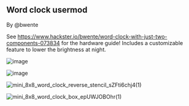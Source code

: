 ## Word clock usermod

By @bwente

See https://www.hackster.io/bwente/word-clock-with-just-two-components-073834 for the hardware guide!
Includes a customizable feature to lower the brightness at night.

![image](https://user-images.githubusercontent.com/371964/197094071-f8ccaf59-1d85-4dd2-8e09-1389675291e1.png)


![image](https://user-images.githubusercontent.com/371964/197094211-6c736257-95ff-491f-9f0d-35d5135ecfea.png)





![mini_8x8_word_clock_reverse_stencil_sZFti6chj4(1)](https://user-images.githubusercontent.com/371964/197094410-7c275f3f-743b-477a-bc15-5e7bdbcbd833.svg)

![mini_8x8_word_clock_box_epUWJOBOhr(1)](https://user-images.githubusercontent.com/371964/197094496-fa49b355-164b-4bf5-84fd-f22f5206c645.svg)

